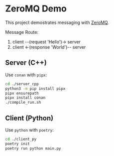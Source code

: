 # ZeroMQ Demo

This project demostrates messaging with [ZeroMQ](https://zeromq.org/get-started/).

Message Route:

1. client --(request 'Hello')-> server
2. client <-(response 'World')-- server

## Server (C++)

Use `conan` with `pipx`:

```bash
cd ./server_cpp
python3 -m pip install pipx
pipx ensurepath
pipx install conan
./compile_run.sh
```

## Client (Python)

Use `python` with `poetry`:

```bash
cd ./client_py
poetry init
poetry run python main.py
```
